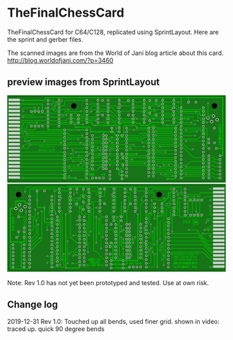 # TheFinalChessCard

TheFinalChessCard for C64/C128, replicated using SprintLayout. Here are the sprint and gerber files.

The scanned images are from the World of Jani blog article about this card.
http://blog.worldofjani.com/?p=3460

## preview images from SprintLayout

![replica top](tfcc_replica_top.JPG)
![replica bottom](tfcc_replica_bottom.JPG)

Note: Rev 1.0 has not yet been prototyped and tested. Use at own risk.

## Change log

2019-12-31 Rev 1.0: Touched up all bends, used finer grid.
shown in video: traced up. quick 90 degree bends
